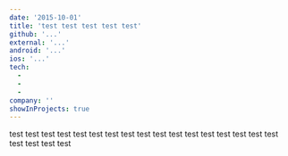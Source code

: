 ```yaml
---
date: '2015-10-01'
title: 'test test test test test'
github: '...'
external: '...'
android: '...'
ios: '...'
tech:
  -
  -
  -
company: ''
showInProjects: true
---
```


test test test test test test test test test test test test test test test test test test test test test
